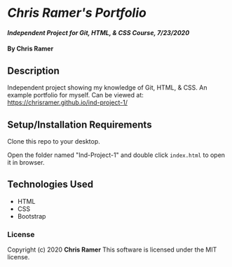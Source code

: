 # *Chris Ramer's Portfolio*

#### *Independent Project for Git, HTML, & CSS Course, 7/23/2020*

#### By **Chris Ramer**

## Description

Independent project showing my knowledge of Git, HTML, & CSS. An example portfolio for myself.
Can be viewed at: https://chrisramer.github.io/ind-project-1/

## Setup/Installation Requirements

Clone this repo to your desktop.

Open the folder named "Ind-Project-1" and double click `index.html` to open it in browser.

## Technologies Used

* HTML
* CSS
* Bootstrap

### License

Copyright (c) 2020 **Chris Ramer**
This software is licensed under the MIT license.